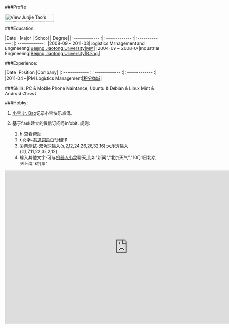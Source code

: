 <script type="text/javascript" src="http://open.iciba.com/ds_open.php?id=9675&name=%E7%BB%BF%E8%90%9D%E9%97%B4&auth=AD09C02788623E11390AF76025E1079A" charset="utf-8"></script>

###Profile

<a href="http://cn.linkedin.com/in/tjunj"><img src="http://s.c.lnkd.licdn.com/scds/common/u/img/webpromo/btn_viewmy_160x25.png" width="160" height="25" border="0" alt="View Junjie Tao's profile on LinkedIn"></a>


###Education:

|Date | Major | School | Degree|
|: ------------- :|: ------------- :|: ------------- :|: ------------- :|
|2008-09 ~ 2011-03|Logistics Management and Engineering|[Beijing Jiaotong University](http://bjtu.edu.cn/)|[MM](http://en.wikipedia.org/wiki/Master_of_Management)|
|2004-09 ~ 2008-07|Industrial Engineering|[Beijing Jiaotong University](http://mece.njtu.edu.cn/index.htm)|[B.Eng.](http://en.wikipedia.org/wiki/Bachelor_of_Engineering)|

###Experience:

|Date |Position |Company|
|: ------------- :|: ------------- :|: ------------- :|
|2011-04 ~|PM Logistics Management|[积分商城](http://jf.10086.cn/)|


###Skills:
PC & Mobile Phone Maintance, Ubuntu & Debian & Linux Mint & Android Chroot

###Hobby:
1. [小宝 Jr. Bao](http://xbao.sinaapp.com/)记录小宝快乐点滴。

2. 基于flask建立的微信订阅号infobit. 规则:
    1. h-查看帮助
    2. t,文字-[有道词典](http://dict.youdao.com/)自动翻译
    3. 彩票测试-双色球输入(s,2,12,24,26,28,32,16);大乐透输入(d,1,7,11,22,33,2,12)
    4. 输入其他文字-可与[机器人小灵](http://www.tuling123.com/openapi/)聊天,比如"新闻","北京天气","10月1日北京到上海飞机票"

<iframe width="800" height="500" frameborder="0"
        src="http://pythontutor.com/iframe-embed.html#code=x+%3D+5%0Ay+%3D+10%0Az+%3D+x+%2B+y&cumulative=false&py=2&curInstr=3">
</iframe>
